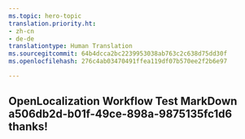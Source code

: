 ```yaml
---
ms.topic: hero-topic
translation.priority.ht:
- zh-cn
- de-de
translationtype: Human Translation
ms.sourcegitcommit: 64b4dcca2bc2239953038ab763c2c638d75dd30f
ms.openlocfilehash: 276c4ab03470491ffea119df07b570ee2f2b6e97

---
```

## OpenLocalization Workflow Test MarkDown a506db2d-b01f-49ce-898a-9875135fc1d6 thanks!



<!--HONumber=Aug16_HO4-->


